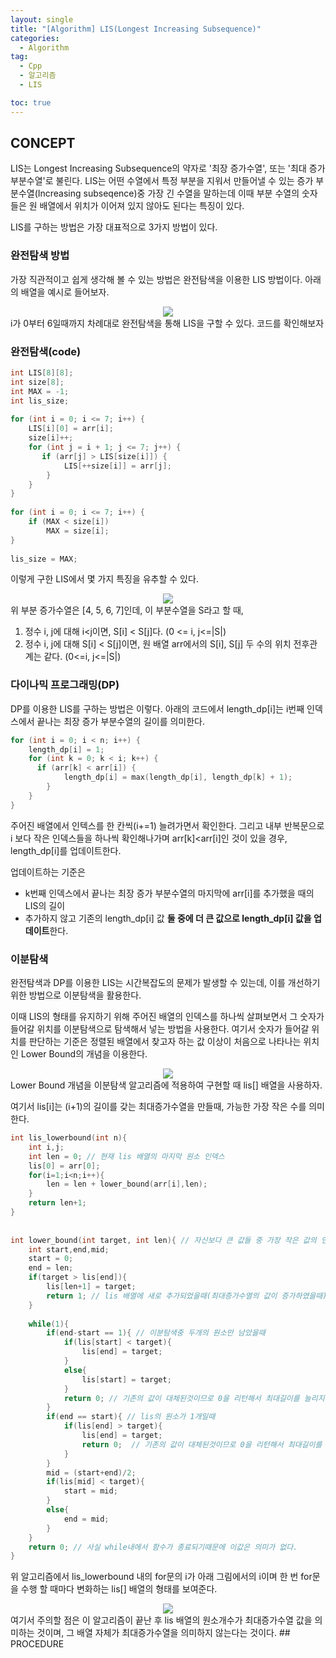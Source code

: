 ```yaml
---
layout: single
title: "[Algorithm] LIS(Longest Increasing Subsequence)"
categories:
  - Algorithm
tag:
  - Cpp
  - 알고리즘
  - LIS

toc: true
---
```


## CONCEPT
LIS는 Longest Increasing Subsequence의 약자로 '최장 증가수열', 또는 '최대 증가 부분수열'로 불린다. LIS는 어떤 수열에서 특정 부분을 지워서 만들어낼 수 있는 증가 부분수열(Increasing subseqence)중 가장 긴 수열을 말하는데 이때 부분 수열의 숫자들은 원 배열에서 위치가 이어져 있지 않아도 된다는 특징이 있다.   
   
LIS를 구하는 방법은 가장 대표적으로 3가지 방법이 있다.
### 완전탐색 방법
가장 직관적이고 쉽게 생각해 볼 수 있는 방법은 완전탐색을 이용한 LIS 방법이다. 아래의 배열을 예시로 들어보자.
<div style="text-align : center;">
	<img src="./assets/images/LIS_1.png">
</div>   
i가 0부터 6일때까지 차례대로 완전탐색을 통해 LIS을 구할 수 있다. 코드를 확인해보자

### 완전탐색(code)
```cpp
int LIS[8][8];
int size[8];
int MAX = -1;
int lis_size;
 
for (int i = 0; i <= 7; i++) {
    LIS[i][0] = arr[i];
    size[i]++;
    for (int j = i + 1; j <= 7; j++) {
       if (arr[j] > LIS[size[i]]) {
            LIS[++size[i]] = arr[j];
        }
    }
}
 
for (int i = 0; i <= 7; i++) {
    if (MAX < size[i])
        MAX = size[i];
}
 
lis_size = MAX;
```
이렇게 구한 LIS에서 몇 가지 특징을 유추할 수 있다.
<div style="text-align : center;">
	<img src="..\images\LIS_2.png">
</div>   
위 부분 증가수열은 [4, 5, 6, 7]인데, 이 부분수열을 S라고 할 때,   

1. 정수 i, j에 대해 i<j이면, S[i] < S[j]다. (0 <= i, j<=|S|)
2. 정수 i, j에 대해 S[i] < S[j]이면, 원 배열 arr에서의 S[i], S[j] 두 수의 위치 전후관계는 같다. (0<=i, j<=|S|)
   
### 다이나믹 프로그래밍(DP)
DP를 이용한 LIS를 구하는 방법은 이렇다. 아래의 코드에서 length_dp[i]는 i번째 인덱스에서 끝나는 최장 증가 부분수열의 길이를 의미한다.
```cpp
for (int i = 0; i < n; i++) {
    length_dp[i] = 1;
    for (int k = 0; k < i; k++) {
      if (arr[k] < arr[i]) {
            length_dp[i] = max(length_dp[i], length_dp[k] + 1);
        }
    }
}
```
주어진 배열에서 인텍스를 한 칸씩(i+=1) 늘려가면서 확인한다. 그리고 내부 반복문으로 i 보다 작은 인덱스들을 하나씩 확인해나가며 arr[k]<arr[i]인 것이 있을 경우, length_dp[i]를 업데이트한다.
   
   
업데이트하는 기준은
- k번째 인덱스에서 끝나는 최장 증가 부분수열의 마지막에 arr[i]를 추가했을 때의 LIS의 길이
- 추가하지 않고 기존의 length_dp[i] 값
**둘 중에 더 큰 값으로 length_dp[i] 값을 업데이트**한다.
### 이분탐색
완전탐색과 DP를 이용한 LIS는 시간복잡도의 문제가 발생할 수 있는데, 이를 개선하기 위한 방법으로 이분탐색을 활용한다.   
   
이때 LIS의 형태를 유지하기 위해 주어진 배열의 인덱스를 하나씩 살펴보면서 그 숫자가 들어갈 위치를 이분탐색으로 탐색해서 넣는 방법을 사용한다. 여기서 숫자가 들어갈 위치를 판단하는 기준은 정렬된 배열에서 찾고자 하는 값 이상이 처음으로 나타나는 위치인 Lower Bound의 개념을 이용한다.
<div style="text-align : center;">
	<img src="assets\images\LIS_3.png">
</div>   
Lower Bound 개념을 이분탐색 알고리즘에 적용하여 구현할 때 lis[] 배열을 사용하자.   
   
여기서 lis[i]는 (i+1)의 길이를 갖는 최대증가수열을 만들때, 가능한 가장 작은 수를 의미한다.
```cpp
int lis_lowerbound(int n){
    int i,j;
    int len = 0; // 현재 lis 배열의 마지막 원소 인덱스
    lis[0] = arr[0];
    for(i=1;i<n;i++){
        len = len + lower_bound(arr[i],len);
    }
    return len+1;
}
 
 
int lower_bound(int target, int len){ // 자신보다 큰 값들 중 가장 작은 값의 인덱스 리턴
    int start,end,mid;
    start = 0;
    end = len;
    if(target > lis[end]){
        lis[len+1] = target;
        return 1; // lis 배열에 새로 추가되었을때(최대증가수열의 값이 증가하였을때)만 1을 리턴해서 최종길이를 1씩 늘려준다
    }
 
    while(1){
        if(end-start == 1){ // 이분탐색중 두개의 원소만 남았을때
            if(lis[start] < target){
                lis[end] = target;
            }
            else{
                lis[start] = target;
            }
            return 0; // 기존의 값이 대체된것이므로 0을 리턴해서 최대길이를 늘리지않는다
        }
        if(end == start){ // lis의 원소가 1개일때
            if(lis[end] > target){
                lis[end] = target;
                return 0;  // 기존의 값이 대체된것이므로 0을 리턴해서 최대길이를 늘리지않는다
            }
        }
        mid = (start+end)/2;
        if(lis[mid] < target){
            start = mid;
        }
        else{
            end = mid;
        }
    }
    return 0; // 사실 while내에서 함수가 종료되기때문에 이값은 의미가 없다.
}
```
위 알고리즘에서 lis_lowerbound 내의 for문의 i가 아래 그림에서의 i이며 한 번 for문을 수행 할 때마다 변화하는 lis[] 배열의 형태를 보여준다.
<div style="text-align : center;">
	<img src="assets\images\LIS_4.png">
</div>  
여기서 주의할 점은 이 알고리즘이 끝난 후 lis 배열의 원소개수가 최대증가수열 값을 의미하는 것이며, 그 배열 자체가 최대증가수열을 의미하지 않는다는 것이다.
## PROCEDURE